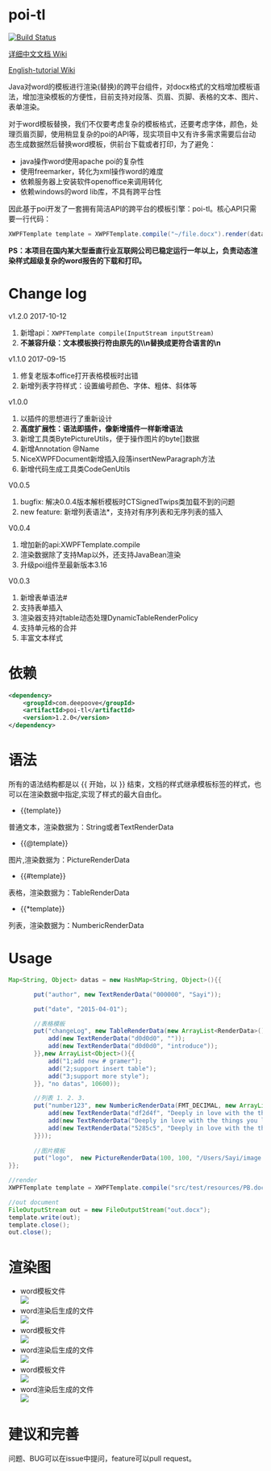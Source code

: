 # poi-tl

[![Build Status](https://travis-ci.org/Sayi/poi-tl.svg?branch=master)](https://travis-ci.org/Sayi/poi-tl)  

[详细中文文档 Wiki](https://github.com/Sayi/poi-tl/wiki/1.%E4%B8%AD%E6%96%87%E6%96%87%E6%A1%A3)

[English-tutorial Wiki](https://github.com/Sayi/poi-tl/wiki/2.English-tutorial)

Java对word的模板进行渲染(替换)的跨平台组件，对docx格式的文档增加模板语法，增加渲染模板的方便性，目前支持对段落、页眉、页脚、表格的文本、图片、表单渲染。

对于word模板替换，我们不仅要考虑复杂的模板格式，还要考虑字体，颜色，处理页眉页脚，使用稍显复杂的poi的API等，现实项目中又有许多需求需要后台动态生成数据然后替换word模板，供前台下载或者打印，为了避免：
* java操作word使用apache poi的复杂性
* 使用freemarker，转化为xml操作word的难度
* 依赖服务器上安装软件openoffice来调用转化
* 依赖windows的word lib库，不具有跨平台性

因此基于poi开发了一套拥有简洁API的跨平台的模板引擎：poi-tl。核心API只需要一行代码：

```java
XWPFTemplate template = XWPFTemplate.compile("~/file.docx").render(datas);
```

**PS：本项目在国内某大型垂直行业互联网公司已稳定运行一年以上，负责动态渲染样式超级复杂的word报告的下载和打印。**


# Change log

v1.2.0 2017-10-12
1. 新增api：`XWPFTemplate compile(InputStream inputStream)`
2. **不兼容升级：文本模板换行符由原先的\\\n替换成更符合语言的\n**

v1.1.0 2017-09-15
1. 修复老版本office打开表格模板时出错
2. 新增列表字符样式：设置编号颜色、字体、粗体、斜体等

v1.0.0
1. 以插件的思想进行了重新设计
2. **高度扩展性：语法即插件，像新增插件一样新增语法**
3. 新增工具类BytePictureUtils，便于操作图片的byte[]数据
4. 新增Annotation @Name
5. NiceXWPFDocument新增插入段落insertNewParagraph方法
6. 新增代码生成工具类CodeGenUtils 

V0.0.5 
1. bugfix: 解决0.0.4版本解析模板时CTSignedTwips类加载不到的问题  
2. new feature: 新增列表语法*，支持对有序列表和无序列表的插入 

V0.0.4 
1. 增加新的api:XWPFTemplate.compile  
2. 渲染数据除了支持Map以外，还支持JavaBean渲染 
3. 升级poi组件至最新版本3.16

V0.0.3  
1. 新增表单语法#  
2. 支持表单插入  
2. 渲染器支持对table动态处理DynamicTableRenderPolicy  
3. 支持单元格的合并  
4. 丰富文本样式

# 依赖

```xml
<dependency>
    <groupId>com.deepoove</groupId>
    <artifactId>poi-tl</artifactId>
    <version>1.2.0</version>
</dependency>
```

# 语法
所有的语法结构都是以 {{ 开始，以 }} 结束，文档的样式继承模板标签的样式，也可以在渲染数据中指定,实现了样式的最大自由化。

* {{template}}

普通文本，渲染数据为：String或者TextRenderData

* {{@template}}

图片,渲染数据为：PictureRenderData

* {{#template}}

表格，渲染数据为：TableRenderData

* {{*template}}

列表，渲染数据为：NumbericRenderData

# Usage
 
 ```java
Map<String, Object> datas = new HashMap<String, Object>(){{

        put("author", new TextRenderData("000000", "Sayi"));

        put("date", "2015-04-01");

        //表格模板
        put("changeLog", new TableRenderData(new ArrayList<RenderData>(){{
            add(new TextRenderData("d0d0d0", ""));
            add(new TextRenderData("d0d0d0", "introduce"));
        }},new ArrayList<Object>(){{
            add("1;add new # gramer");
            add("2;support insert table");
            add("3;support more style");
        }}, "no datas", 10600));

        //列表 1. 2. 3.
        put("number123", new NumbericRenderData(FMT_DECIMAL, new ArrayList<TextRenderData>() {{
            add(new TextRenderData("df2d4f", "Deeply in love with the things you love, just deepoove."));
            add(new TextRenderData("Deeply in love with the things you love, just deepoove."));
            add(new TextRenderData("5285c5", "Deeply in love with the things you love, just deepoove."));
        }}));
        
        //图片模板
        put("logo",  new PictureRenderData(100, 100, "/Users/Sayi/image.png"));
}};

//render
XWPFTemplate template = XWPFTemplate.compile("src/test/resources/PB.docx").render(datas);

//out document
FileOutputStream out = new FileOutputStream("out.docx");
template.write(out);
template.close();
out.close();
```

# 渲染图
* word模板文件  
![](dist/temp3.png)
* word渲染后生成的文件  
![](dist/tempv3.png)
* word模板文件  
![](dist/temp4.png)
* word渲染后生成的文件  
![](dist/tempv4.png)
* word模板文件  
![](dist/temp5.png)
* word渲染后生成的文件  
![](dist/tempv5.png)


# 建议和完善
问题、BUG可以在issue中提问，feature可以pull request。

